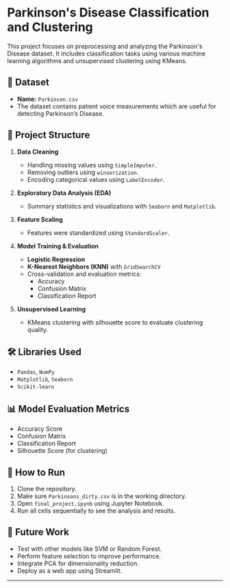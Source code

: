 # Parkinson's Disease Classification and Clustering

This project focuses on preprocessing and analyzing the Parkinson's Disease dataset. It includes classification tasks using various machine learning algorithms and unsupervised clustering using KMeans.

## 📁 Dataset

- **Name:** `Parkinson.csv`
- The dataset contains patient voice measurements which are useful for detecting Parkinson’s Disease.

## 🔧 Project Structure

1. **Data Cleaning**  
   - Handling missing values using `SimpleImputer`.
   - Removing outliers using `winsorization`.
   - Encoding categorical values using `LabelEncoder`.

2. **Exploratory Data Analysis (EDA)**  
   - Summary statistics and visualizations with `Seaborn` and `Matplotlib`.

3. **Feature Scaling**  
   - Features were standardized using `StandardScaler`.

4. **Model Training & Evaluation**  
   - **Logistic Regression**
   - **K-Nearest Neighbors (KNN)** with `GridSearchCV`
   - Cross-validation and evaluation metrics:
     - Accuracy
     - Confusion Matrix
     - Classification Report

5. **Unsupervised Learning**  
   - KMeans clustering with silhouette score to evaluate clustering quality.

## 🛠 Libraries Used

- `Pandas`, `NumPy`
- `Matplotlib`, `Seaborn`
- `Scikit-learn`

## 📊 Model Evaluation Metrics

- Accuracy Score
- Confusion Matrix
- Classification Report
- Silhouette Score (for clustering)

## 🚀 How to Run

1. Clone the repository.
2. Make sure `Parkinsons_dirty.csv` is in the working directory.
3. Open `final_project.ipynb` using Jupyter Notebook.
4. Run all cells sequentially to see the analysis and results.

## 🧠 Future Work

- Test with other models like SVM or Random Forest.
- Perform feature selection to improve performance.
- Integrate PCA for dimensionality reduction.
- Deploy as a web app using Streamlit.

---
